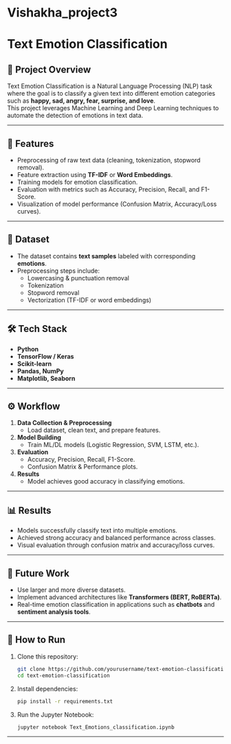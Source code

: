 # Vishakha_project3

# Text Emotion Classification

## 📌 Project Overview
Text Emotion Classification is a Natural Language Processing (NLP) task where the goal is to classify a given text into different emotion categories such as **happy, sad, angry, fear, surprise, and love**.  
This project leverages Machine Learning and Deep Learning techniques to automate the detection of emotions in text data.

---

## 🚀 Features
- Preprocessing of raw text data (cleaning, tokenization, stopword removal).
- Feature extraction using **TF-IDF** or **Word Embeddings**.
- Training models for emotion classification.
- Evaluation with metrics such as Accuracy, Precision, Recall, and F1-Score.
- Visualization of model performance (Confusion Matrix, Accuracy/Loss curves).

---

## 📂 Dataset
- The dataset contains **text samples** labeled with corresponding **emotions**.
- Preprocessing steps include:
  - Lowercasing & punctuation removal
  - Tokenization
  - Stopword removal
  - Vectorization (TF-IDF or word embeddings)

---

## 🛠️ Tech Stack
- **Python**
- **TensorFlow / Keras**
- **Scikit-learn**
- **Pandas, NumPy**
- **Matplotlib, Seaborn**

---

## ⚙️ Workflow
1. **Data Collection & Preprocessing**
   - Load dataset, clean text, and prepare features.
2. **Model Building**
   - Train ML/DL models (Logistic Regression, SVM, LSTM, etc.).
3. **Evaluation**
   - Accuracy, Precision, Recall, F1-Score.
   - Confusion Matrix & Performance plots.
4. **Results**
   - Model achieves good accuracy in classifying emotions.

---

## 📊 Results
- Models successfully classify text into multiple emotions.
- Achieved strong accuracy and balanced performance across classes.
- Visual evaluation through confusion matrix and accuracy/loss curves.

---

## 🔮 Future Work
- Use larger and more diverse datasets.
- Implement advanced architectures like **Transformers (BERT, RoBERTa)**.
- Real-time emotion classification in applications such as **chatbots** and **sentiment analysis tools**.

---

## 📌 How to Run
1. Clone this repository:
   ```bash
   git clone https://github.com/yourusername/text-emotion-classification.git
   cd text-emotion-classification
   ```
2. Install dependencies:
   ```bash
   pip install -r requirements.txt
   ```
3. Run the Jupyter Notebook:
   ```bash
   jupyter notebook Text_Emotions_classification.ipynb
   ```

---
